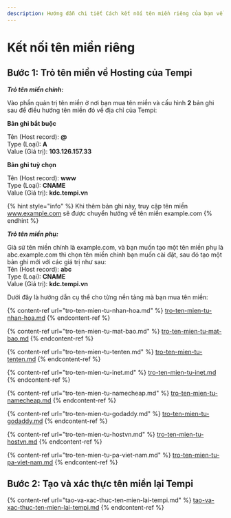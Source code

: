 ```yaml
---
description: Hướng dẫn chi tiết Cách kết nối tên miền riêng của bạn về Tempi
---
```


# Kết nối tên miền riêng

## **Bước 1: Trỏ tên miền về Hosting của Temp**i

_**Trỏ tên miền chính:**_

Vào phần quản trị tên miền ở nơi bạn mua tên miền và cấu hình **2** bản ghi sau để điều hướng tên miền đó về địa chỉ của Tempi:

**Bản ghi bắt buộc**

Tên (Host record): **@**\
Type (Loại): **A**\
Value (Giá trị): **103.126.157.33**

**Bản ghi tuỳ chọn**

Tên (Host record): **www**\
Type (Loại): **CNAME**\
Value (Giá trị): **kdc.tempi.vn**

{% hint style="info" %}
Khi thêm bản ghi này, truy cập tên miền www.example.com sẽ được chuyển hướng về tên miền example.com
{% endhint %}

_**Trỏ tên miền phụ:**_

Giả sử tên miền chính là example.com, và bạn muốn tạo một tên miền phụ là abc.example.com thì chọn tên miền chính bạn muốn cài đặt, sau đó tạo một bản ghi mới với các giá trị như sau:\
Tên (Host record): **abc**\
Type (Loại): **CNAME**\
Value (Giá trị): **kdc.tempi.vn**

Dưới đây là hướng dẫn cụ thể cho từng nền tảng mà bạn mua tên miền:

{% content-ref url="tro-ten-mien-tu-nhan-hoa.md" %}
[tro-ten-mien-tu-nhan-hoa.md](tro-ten-mien-tu-nhan-hoa.md)
{% endcontent-ref %}

{% content-ref url="tro-ten-mien-tu-mat-bao.md" %}
[tro-ten-mien-tu-mat-bao.md](tro-ten-mien-tu-mat-bao.md)
{% endcontent-ref %}

{% content-ref url="tro-ten-mien-tu-tenten.md" %}
[tro-ten-mien-tu-tenten.md](tro-ten-mien-tu-tenten.md)
{% endcontent-ref %}

{% content-ref url="tro-ten-mien-tu-inet.md" %}
[tro-ten-mien-tu-inet.md](tro-ten-mien-tu-inet.md)
{% endcontent-ref %}

{% content-ref url="tro-ten-mien-tu-namecheap.md" %}
[tro-ten-mien-tu-namecheap.md](tro-ten-mien-tu-namecheap.md)
{% endcontent-ref %}

{% content-ref url="tro-ten-mien-tu-godaddy.md" %}
[tro-ten-mien-tu-godaddy.md](tro-ten-mien-tu-godaddy.md)
{% endcontent-ref %}

{% content-ref url="tro-ten-mien-tu-hostvn.md" %}
[tro-ten-mien-tu-hostvn.md](tro-ten-mien-tu-hostvn.md)
{% endcontent-ref %}

{% content-ref url="tro-ten-mien-tu-pa-viet-nam.md" %}
[tro-ten-mien-tu-pa-viet-nam.md](tro-ten-mien-tu-pa-viet-nam.md)
{% endcontent-ref %}



## Bước 2: Tạo và xác thực tên miền lại Tempi

{% content-ref url="tao-va-xac-thuc-ten-mien-lai-tempi.md" %}
[tao-va-xac-thuc-ten-mien-lai-tempi.md](tao-va-xac-thuc-ten-mien-lai-tempi.md)
{% endcontent-ref %}
